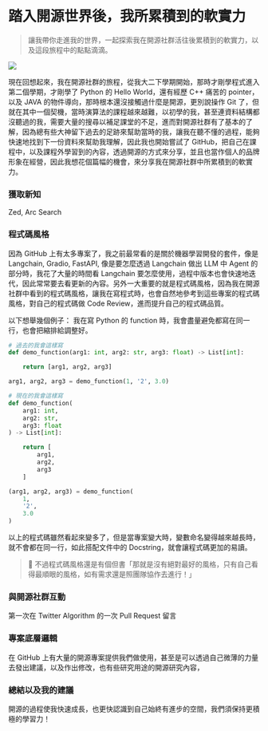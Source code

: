 # 踏入開源世界後，我所累積到的軟實力

> 讓我帶你走進我的世界，一起探索我在開源社群活往後累積到的軟實力，以及這段旅程中的點點滴滴。

![](./imgs/open_source_rods_banner.png)

現在回想起來，我在開源社群的旅程，從我大二下學期開始，那時才剛學程式進入第二個學期，才剛學了 Python 的 Hello World，還有經歷 C++ 痛苦的 pointer，以及 JAVA 的物件導向，那時根本還沒接觸過什麼是開源，更別說操作 Git 了，但就在其中一個契機，當時演算法的課程越來越難，以初學的我，甚至連資料結構都沒聽過的我，需要大量的搜尋以補足課堂的不足，進而對開源社群有了基本的了解，因為總有些大神留下過去的足跡來幫助當時的我，讓我在聽不懂的過程，能夠快速地找到下一份資料來幫助我理解，因此我也開始嘗試了 GitHub，把自己在課程中，以及課程外學習到的內容，透過開源的方式來分享，並且也當作個人的品牌形象在經營，因此我想花個篇幅的機會，來分享我在開源社群中所累積到的軟實力。

### 獲取新知

Zed, Arc Search

### 程式碼風格

因為 GitHub 上有太多專案了，我之前最常看的是關於機器學習開發的套件，像是 Langchain, Gradio, FastAPI, 像是要怎麼透過 Langchain 做出 LLM 中 Agent 的部分時，我花了大量的時間看 Langchain 要怎麼使用，過程中版本也會快速地迭代，因此常常要去看更新的內容。另外一大重要的就是程式碼風格，因為我在開源社群中看到的程式碼風格，讓我在寫程式時，也會自然地參考到這些專案的程式碼風格，對自己的程式碼做 Code Review，進而提升自己的程式碼品質。

以下想舉幾個例子：
我在寫 Python 的 function 時，我會盡量避免都寫在同一行，也會把縮排給調整好。
```python
# 過去的我會這樣寫
def demo_function(arg1: int, arg2: str, arg3: float) -> List[int]:

    return [arg1, arg2, arg3]

arg1, arg2, arg3 = demo_function(1, '2', 3.0)

# 現在的我會這樣寫
def demo_function(
    arg1: int,
    arg2: str,
    arg3: float
) -> List[int]:

    return [
        arg1, 
        arg2, 
        arg3
    ]

(arg1, arg2, arg3) = demo_function(
    1, 
    '2', 
    3.0
)
```

以上的程式碼雖然看起來變多了，但是當專案變大時，變數命名變得越來越長時，就不會都在同一行，如此搭配文件中的 Docstring，就會讓程式碼更加的易讀。

> 🤡 不過程式碼風格還是有個但書「那就是沒有絕對最好的風格，只有自己看得最順眼的風格，如有需求還是照團隊協作去進行！」

### 與開源社群互動

第一次在 Twitter Algorithm 的一次 Pull Request 留言

### 專案底層邏輯

在 GitHub 上有大量的開源專案提供我們做使用，甚至是可以透過自己微薄的力量去發出建議，以及作出修改，也有些研究用途的開源研究內容，

### 總結以及我的建議

開源的過程使我快速成長，也更快認識到自己始終有進步的空間，我們須保持更積極的學習力！